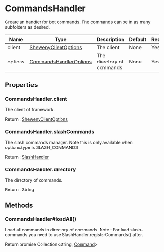 # CommandsHandler

Create an handler for bot commands. The commands can be in as many subfolders as desired.

| Name    | Type                                                          | Description               | Default | Required |
| ------- | ------------------------------------------------------------- | ------------------------- | ------- | -------- |
| client  | [ShewenyClientOptions](./ShewenyClient.md)                    | The client                | None    | Yes      |
| options | [CommandsHandlerOptions](./typedef/CommandsHandlerOptions.md) | The directory of commands | None    | Yes      |

## Properties

### CommandsHandler.client

The client of framework.

Return : [ShewenyClientOptions](./ShewenyClient.md)

### CommandsHandler.slashCommands

The slash commands manager.
Note this is only available when options.type is SLASH_COMMANDS

Return : [SlashHandler](./SlashHandler.md)

### CommandsHandler.directory

The directory of commands.

Return : String

## Methods

### CommandsHandler#loadAll()

Load all commands in directory of commands.
Note : For load slash-commands you need to use SlashHandler.registerCommands() after.

Return promise Collection\<string, [Command](./Command.md)>
